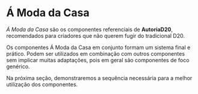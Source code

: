 # Á Moda da Casa

*Á Moda da Casa* são os componentes referenciais de **AutoriaD20**, recomendados para criadores que não querem fugir do tradicional D20.

<info>
Os componentes Á Moda da Casa em conjunto formam um sistema final e prático.
</info>

<info>
Podem ser utilizados em combinação com outros componentes sem implicar muitas adaptações, pois em geral são componentes de foco genérico.
</info>

Na próxima seção, demonstraremos a sequência necessária para a melhor utilização dos componentes.